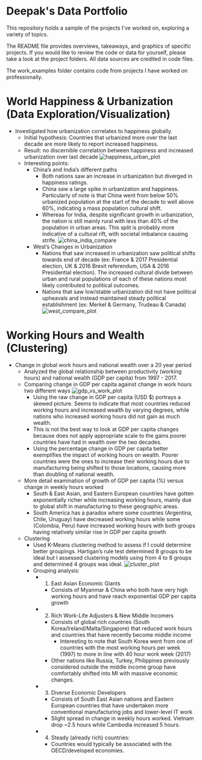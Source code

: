 # Deepak's Data Portfolio
This repository holds a sample of the projects I've worked on, exploring a variety of topics.

The README file provides overviews, takeaways, and graphics of specific projects. If you would like to review the code or data for yourself, please take a look at the project folders. All data sources are credited in code files.

The work_examples folder contains code from projects I have worked on professionally.

# World Happiness & Urbanization (Data Exploration/Visualization)
 * Investigated how urbanization correlates to happiness globally.
    - Initial hypothesis: Countries that urbanized more over the last decade are more likely to report increased happiness.
    - Result: no discernible correlation between happiness and increased urbanization over last decade
![happiness_urban_plot](https://user-images.githubusercontent.com/37217825/151026469-37524e9e-a254-4a28-a547-e1616cd76112.png)
    - Interesting points:
        - China’s and India’s different paths
            - Both nations saw an increase in urbanization but diverged in happiness ratings.
            - China saw a large spike in urbanization and happiness. Particularly of note is that China went from below 50% urbanized population at the start of the decade to well above 60%, indicating a mass population cultural shift.
            - Whereas for India, despite significant growth in urbanization, the nation is still mainly rural with less than 40% of the population in urban areas. This split is probably more indicative of a cultural rift, with societal imbalance causing strife.
            ![china_india_compare](https://user-images.githubusercontent.com/37217825/151027478-a2321d01-c26c-4485-8768-3cdcf7daf4ed.gif)
        - West’s Changes in Urbanization
            - Nations that saw increased in urbanization saw political shifts towards end of decade (ex: France & 2017 Presidential election, UK & 2016 Brexit referendum, USA & 2016 Presidential election). The increased cultural divide between urban and rural populations of each of these nations most likely contributed to political outcomes.
            - Nations that saw low/stable urbanization did not have political upheavals and instead maintained steady political establishment (ex: Merkel & Germany, Trudeau & Canada)
![west_compare_plot](https://user-images.githubusercontent.com/37217825/151028141-ed80b274-48d3-47fe-a249-85193443672e.png)


# Working Hours and Wealth (Clustering)
- Change in global work hours and national wealth over a 20 year period
    - Analyzed the global relationship between productivity (working hours) and national wealth (GDP per capita) from 1997 - 2017.
    - Comparing change in GDP per capita against change in work hours two different ways
        ![gdp_vs_work_plot](https://user-images.githubusercontent.com/37217825/151073299-9831d10e-822e-42c1-b07e-b179d7202818.png)
        - Using the raw change in GDP per capita (USD $) portrays a skewed picture. Seems to indicate that most countries reduced working hours and increased wealth by varying degrees, while nations who increased working hours did not gain as  much wealth.
        - This is not the best way to look at GDP per capita changes because does not apply appropriate scale to the gains poorer countries have had in wealth over the two decades.
        - Using the percentage change in GDP per capita better exemplifies the impact of working hours on wealth. Poorer countries were the ones to increase their working hours due to manufacturing being shifted to those locations, causing more than doubling of national wealth.
    - More detail examination of growth of GDP per capita (%) versus change in weekly hours worked
        - South & East Asian, and Eastern European countries have gotten exponentially richer while increasing working hours, mainly due to global shift in manufacturing to these geographic areas.
        - South America has  a paradox  where some countries (Argentina, Chile, Uruguay) have decreased working hours while some (Colombia, Peru) have increased working hours with both groups having relatively similar rise in GDP per capita growth
    - Clustering
        - Used K-Means clustering method to assess if I could determine better groupings. Hartigan’s rule test determined 8 groups to be ideal but I assessed clustering models using from 4 to 8 groups and determined 4 groups was ideal.
       ![cluster_plot](https://user-images.githubusercontent.com/37217825/151073381-b3d0576d-b641-49be-966d-12b431b17af1.png)
        - Grouping analysis:
            - 1. East Asian Economic Giants
                - Consists of Myanmar & China who both have very high working hours and have reach exponential GDP per capita growth
            - 2. Rich Work-Life Adjusters & New Middle Incomers
                - Consists of global rich countries (South Korea/Ireland/Malta/Singapore) that reduced work hours and countries that have recently become middle income
                    - Interesting to note that South Korea went from one of countries with the most working hours per week (1997)  to more in line with 40 hour work week (2017)
                - Other nations like Russia, Turkey, Philippines previously considered outside the middle income group have comfortably shifted into MI with massive economic changes.
            - 3. Diverse Economic Developers
                - Consists of South East Asian nations and Eastern European countries that have undertaken more conventional manufacturing jobs and lower-level IT work
                - Slight spread in change in weekly hours worked. Vietnam drop ~2.5 hours while Cambodia increased 5 hours.
            - 4. Steady (already rich) countries:
                - Countries would typically be associated with the OECD/developed economies.

